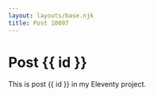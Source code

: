 ```yaml
---
layout: layouts/base.njk
title: Post 10097
---
```


# Post {{ id }}

This is post {{ id }} in my Eleventy project.
